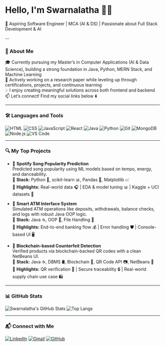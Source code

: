 # Hello, I'm Swarnalatha 👩‍💻  
💼 Aspiring Software Engineer | MCA (AI & DS) | Passionate about Full Stack Development & AI  

--

### 🚀 About Me  
🎓 Currently pursuing my Master’s in Computer Applications (AI & Data Science), building a strong foundation in Java, Python, MERN Stack, and Machine Learning  
🧠 Actively working on a research paper while leveling up through certifications, projects, and continuous learning  
💡 I enjoy creating meaningful solutions across both frontend and backend  
📫 Let’s connect! Find my social links below ⬇️  

---

### 🛠️ Languages and Tools

![HTML](https://img.shields.io/badge/HTML-E34F26?style=flat&logo=html5&logoColor=white)
![CSS](https://img.shields.io/badge/CSS-1572B6?style=flat&logo=css3&logoColor=white)
![JavaScript](https://img.shields.io/badge/JavaScript-F7DF1E?style=flat&logo=javascript&logoColor=black)
![React](https://img.shields.io/badge/React-61DAFB?style=flat&logo=react&logoColor=black)
![Java](https://img.shields.io/badge/Java-007396?style=flat&logo=java&logoColor=white)
![Python](https://img.shields.io/badge/Python-3776AB?style=flat&logo=python&logoColor=white)
![Git](https://img.shields.io/badge/Git-F05032?style=flat&logo=git&logoColor=white)
![MongoDB](https://img.shields.io/badge/MongoDB-47A248?style=flat&logo=mongodb&logoColor=white)
![Node.js](https://img.shields.io/badge/Node.js-339933?style=flat&logo=nodedotjs&logoColor=white)
![VS Code](https://img.shields.io/badge/VS%20Code-007ACC?style=flat&logo=visualstudiocode&logoColor=white)

---

### 🔍 My Top Projects

- 🎵 **Spotify Song Popularity Prediction**  
  Predicted song popularity using ML models based on tempo, energy, and danceability.  
  🔧 **Stack:** Python 🐍, scikit-learn 📊, Pandas 🧹, Matplotlib 📈  
  🌟 **Highlights:** Real-world data 🎧 | EDA & model tuning 📊 | Kaggle + UCI datasets 📂

- 🏦 **Smart ATM Interface System**  
  Simulated ATM operations like deposits, withdrawals, balance checks, and logs with robust Java OOP logic.  
  🔧 **Stack:** Java ☕, OOP 🧱, File Handling 📁  
  🌟 **Highlights:** End-to-end banking flow 💰 | Error handling 🛡️ | Console-based UI 🖥️

- 🔗 **Blockchain-based Counterfeit Detection**  
  Verified products via blockchain-backed QR codes with a clean NetBeans UI.  
  🔧 **Stack:** Java ☕, DBMS 🛢️, Blockchain 🔐, QR Code API 📷, NetBeans 🧰  
  🌟 **Highlights:** QR verification 📲 | Secure traceability 🔒 | Real-world supply chain use case 🛍️

---

### 📊 GitHub Stats

![Swarnalatha's GitHub Stats](https://github-readme-stats.vercel.app/api?username=YOUR_GITHUB_USERNAME&show_icons=true&theme=radical)
![Top Langs](https://github-readme-stats.vercel.app/api/top-langs/?username=YOUR_GITHUB_USERNAME&layout=compact&theme=radical)

---

### 📬 Connect with Me

[![LinkedIn](https://img.shields.io/badge/-LinkedIn-blue?logo=linkedin&style=flat)](https://www.linkedin.com/in/YOUR_LINKEDIN)
[![Gmail](https://img.shields.io/badge/-Gmail-red?logo=gmail&style=flat)](mailto:YOUR_EMAIL@gmail.com)
[![GitHub](https://img.shields.io/badge/-GitHub-black?logo=github&style=flat)](https://github.com/YOUR_GITHUB_USERNAME)
